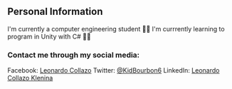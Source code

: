 ## Personal Information
I'm currently a computer engineering student 👨‍🎓
I'm currrently learning to program in Unity with C# :man_technologist:

### Contact me through my social media:
Facebook: [Leonardo Collazo](https://www.facebook.com/leonardo.collazo.71)
Twitter: [@KidBourbon6](https://twitter.com/KidBourbon6)
LinkedIn: [Leonardo Collazo Klenina](https://www.linkedin.com/in/leonardo-collazo-klenina-aa0270201)
